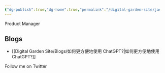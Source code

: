 ```yaml
---
{"dg-publish":true,"dg-home":true,"permalink":"/digital-garden-site/jackson-jean/","tags":"gardenEntry","dgPassFrontmatter":true}
---
```


Product Manager

## Blogs
- [[Digital Garden Site/Blogs/如何更方便地使用 ChatGPT?\|如何更方便地使用 ChatGPT?]]



Follow me on Twitter